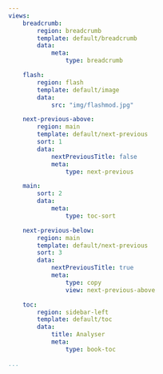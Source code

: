 ```yaml
---
views:
    breadcrumb:
        region: breadcrumb
        template: default/breadcrumb
        data:
            meta:
                type: breadcrumb

    flash:
        region: flash
        template: default/image
        data:
            src: "img/flashmod.jpg"

    next-previous-above:
        region: main
        template: default/next-previous
        sort: 1
        data:
            nextPreviousTitle: false
            meta:
                type: next-previous

    main:
        sort: 2
        data:
            meta:
                type: toc-sort

    next-previous-below:
        region: main
        template: default/next-previous
        sort: 3
        data:
            nextPreviousTitle: true
            meta:
                type: copy
                view: next-previous-above

    toc:
        region: sidebar-left
        template: default/toc
        data:
            title: Analyser
            meta:
                type: book-toc

...
```

